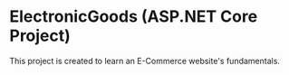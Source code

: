 # ElectronicGoods (ASP.NET Core Project)
This project is created to learn an E-Commerce website's fundamentals.
